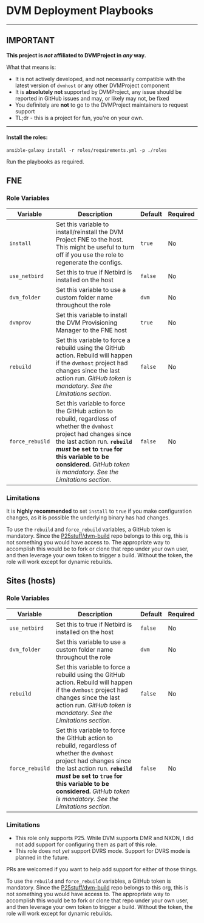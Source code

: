 # DVM Deployment Playbooks

---
## IMPORTANT
**This project is *not* affiliated to DVMProject in *any* way.**

What that means is:
- It is not actively developed, and not necessarily compatible with the latest version of `dvmhost` or any other DVMProject component
- It is **absolutely not** supported by DVMProject, any issue should be reported in GitHub issues and may, or likely may not, be fixed
- You definitely are **not** to go to the DVMProject maintainers to request support
- TL;dr - this is a project for fun, you're on your own.

---

#### Install the roles:
```
ansible-galaxy install -r roles/requirements.yml -p ./roles
```

Run the playbooks as required.

## FNE

### Role Variables

| Variable | Description | Default | Required |
|----------|-------------|---------|----------|
| `install` | Set this variable to install/reinstall the DVM Project FNE to the host. This might be useful to turn off if you use the role to regenerate the configs. | `true` | No |
| `use_netbird` | Set this to true if Netbird is installed on the host | `false` | No |
| `dvm_folder` | Set this variable to use a custom folder name throughout the role | `dvm` | No |
| `dvmprov` | Set this variable to install the DVM Provisioning Manager to the FNE host | `true` | No |
| `rebuild` | Set this variable to force a rebuild using the GitHub action.  Rebuild will happen if the `dvmhost` project had changes since the last action run. *GitHub token is mandatory. See the Limitations section.* | `false` | No |
| `force_rebuild` | Set this variable to force the GitHub action to rebuild, regardless of whether the `dvmhost` project had changes since the last action run.  **`rebuild` *must* be set to `true` for this variable to be considered.** *GitHub token is mandatory. See the Limitations section.* | `false` | No |

### Limitations

It is **highly recommended** to set `install` to `true` if you make configuration changes, as it is possible the underlying binary has had changes.

To use the `rebuild` and `force_rebuild` variables, a GitHub token is mandatory.  Since the [P25stuff/dvm-build](https://github.com/P25stuff/dvm-build) repo belongs to this org, this is not something you would have access to.  The appropriate way to accomplish this would be to fork or clone that repo under your own user, and then leverage your own token to trigger a build.  Without the token, the role will work except for dynamic rebuilds.

## Sites (hosts)

### Role Variables

| Variable | Description | Default | Required |
|----------|-------------|---------|----------|
| `use_netbird` | Set this to true if Netbird is installed on the host | `false` | No |
| `dvm_folder` | Set this variable to use a custom folder name throughout the role | `dvm` | No |
| `rebuild` | Set this variable to force a rebuild using the GitHub action.  Rebuild will happen if the `dvmhost` project had changes since the last action run. *GitHub token is mandatory. See the Limitations section.* | `false` | No |
| `force_rebuild` | Set this variable to force the GitHub action to rebuild, regardless of whether the `dvmhost` project had changes since the last action run.  **`rebuild` *must* be set to `true` for this variable to be considered.** *GitHub token is mandatory. See the Limitations section.* | `false` | No |

### Limitations

- This role only supports P25.  While DVM supports DMR and NXDN, I did not add support for configuring them as part of this role.
- This role does not *yet* support DVRS mode.  Support for DVRS mode is planned in the future.

PRs are welcomed if you want to help add support for either of those things.

To use the `rebuild` and `force_rebuild` variables, a GitHub token is mandatory.  Since the [P25stuff/dvm-build](https://github.com/P25stuff/dvm-build) repo belongs to this org, this is not something you would have access to.  The appropriate way to accomplish this would be to fork or clone that repo under your own user, and then leverage your own token to trigger a build.  Without the token, the role will work except for dynamic rebuilds.
